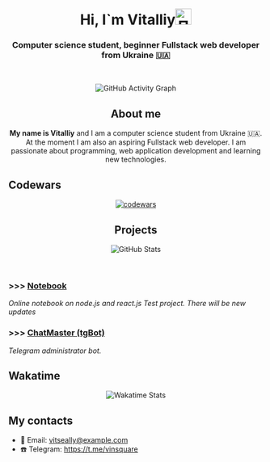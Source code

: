 <h1 align="center">
  Hi, I`m Vitalliy<img src="https://github.com/blackcater/blackcater/raw/main/images/Hi.gif" height="32" alt="Привет!" />
</h1>

<h3 align="center">Computer science student, beginner Fullstack web developer from Ukraine 🇺🇦</h3>
<br/>
<p align="center">
  <img src="https://github-readme-activity-graph.vercel.app/graph?username=ViTseAlly&theme=react-dark" alt="GitHub Activity Graph" />
</p>

<h2 align="center">About me</h2>
<p align="center">
  <b>My name is Vitalliy</b> and I am a computer science student from Ukraine 🇺🇦. At the moment I am also an aspiring Fullstack web developer. I am passionate about programming, web application development and learning new technologies.
</p>

## Codewars

<p align="center">
  <a href="https://www.codewars.com/users/Vitalliy">
    <img src="https://www.codewars.com/users/Vitalliy/badges/large" alt="codewars" />
  </a>
</p>

<h2 align="center">Projects</h2>

<p align="center">
  <img src="https://github-readme-stats.vercel.app/api?username=ViTseAlly&show_icons=true&theme=tokyonight" alt="GitHub Stats" />
</p>

<br/>

### >>> <a href="https://github.com/ViTseAlly/Notebook">Notebook</a>

_Online notebook on node.js and react.js Test project. There will be new updates_


### >>> <a href="https://github.com/ViTseAlly/ChatMaster">ChatMaster (tgBot)</a>

_Telegram administrator bot._

## Wakatime

<p align="center">
  <img src="https://wakatime.com/share/@5d3893b1-73fb-4e14-b4ce-657f64d01fd9/27ce9098-53c2-4850-84f8-da9f93aea7ec.svg" alt="Wakatime Stats" />
</p>

## My contacts
- 📧 Email: vitseally@example.com
- ☎️ Telegram: https://t.me/vinsquare


